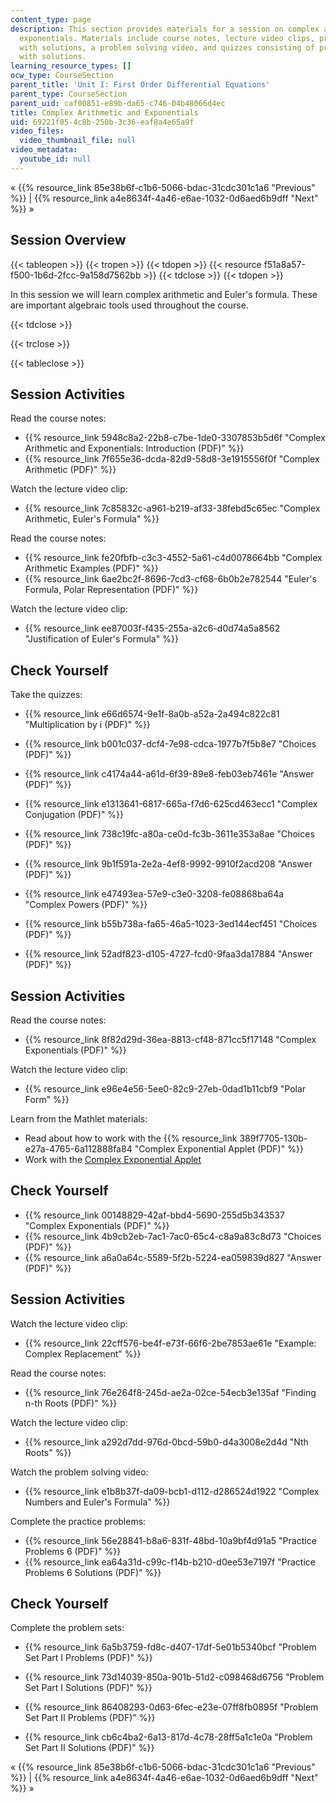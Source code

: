```yaml
---
content_type: page
description: This section provides materials for a session on complex arithmetic and
  exponentials. Materials include course notes, lecture video clips, practice problems
  with solutions, a problem solving video, and quizzes consisting of problem sets
  with solutions.
learning_resource_types: []
ocw_type: CourseSection
parent_title: 'Unit I: First Order Differential Equations'
parent_type: CourseSection
parent_uid: caf00851-e89b-da65-c746-04b48066d4ec
title: Complex Arithmetic and Exponentials
uid: 69221f05-4c8b-250b-3c36-eaf8a4e65a9f
video_files:
  video_thumbnail_file: null
video_metadata:
  youtube_id: null
---
```


« {{% resource_link 85e38b6f-c1b6-5066-bdac-31cdc301c1a6 "Previous" %}} | {{% resource_link a4e8634f-4a46-e6ae-1032-0d6aed6b9dff "Next" %}} »

Session Overview
----------------

{{< tableopen >}}
{{< tropen >}}
{{< tdopen >}}
{{< resource f51a8a57-f500-1b6d-2fcc-9a158d7562bb >}}
{{< tdclose >}}
{{< tdopen >}}


In this session we will learn complex arithmetic and Euler's formula. These are important algebraic tools used throughout the course.


{{< tdclose >}}

{{< trclose >}}

{{< tableclose >}}

Session Activities
------------------

Read the course notes:

*   {{% resource_link 5948c8a2-22b8-c7be-1de0-3307853b5d6f "Complex Arithmetic and Exponentials: Introduction (PDF)" %}}
*   {{% resource_link 7f655e36-dcda-82d9-58d8-3e1915556f0f "Complex Arithmetic (PDF)" %}}

Watch the lecture video clip:

*   {{% resource_link 7c85832c-a961-b219-af33-38febd5c65ec "Complex Arithmetic, Euler's Formula" %}}

Read the course notes:

*   {{% resource_link fe20fbfb-c3c3-4552-5a61-c4d0078664bb "Complex Arithmetic Examples (PDF)" %}}
*   {{% resource_link 6ae2bc2f-8696-7cd3-cf68-6b0b2e782544 "Euler's Formula, Polar Representation (PDF)" %}}

Watch the lecture video clip:

*   {{% resource_link ee87003f-f435-255a-a2c6-d0d74a5a8562 "Justification of Euler's Formula" %}}

Check Yourself
--------------

Take the quizzes:

*   {{% resource_link e66d6574-9e1f-8a0b-a52a-2a494c822c81 "Multiplication by i (PDF)" %}}
*   {{% resource_link b001c037-dcf4-7e98-cdca-1977b7f5b8e7 "Choices (PDF)" %}}
*   {{% resource_link c4174a44-a61d-6f39-89e8-feb03eb7461e "Answer (PDF)" %}}
  
*   {{% resource_link e1313641-6817-665a-f7d6-625cd463ecc1 "Complex Conjugation (PDF)" %}}
*   {{% resource_link 738c19fc-a80a-ce0d-fc3b-3611e353a8ae "Choices (PDF)" %}}
*   {{% resource_link 9b1f591a-2e2a-4ef8-9992-9910f2acd208 "Answer (PDF)" %}}
  
*   {{% resource_link e47493ea-57e9-c3e0-3208-fe08868ba64a "Complex Powers (PDF)" %}}
*   {{% resource_link b55b738a-fa65-46a5-1023-3ed144ecf451 "Choices (PDF)" %}}
*   {{% resource_link 52adf823-d105-4727-fcd0-9faa3da17884 "Answer (PDF)" %}}

Session Activities
------------------

Read the course notes:

*   {{% resource_link 8f82d29d-36ea-8813-cf48-871cc5f17148 "Complex Exponentials (PDF)" %}}

Watch the lecture video clip:

*   {{% resource_link e96e4e56-5ee0-82c9-27eb-0dad1b11cbf9 "Polar Form" %}}

Learn from the Mathlet materials:

*   Read about how to work with the {{% resource_link 389f7705-130b-e27a-4765-6a112888fa84 "Complex Exponential Applet (PDF)" %}}
*   Work with the [Complex Exponential Applet](/ans7870/18/18.03SC/complexExponential.html "Open in a new window.")

Check Yourself
--------------

*   {{% resource_link 00148829-42af-bbd4-5690-255d5b343537 "Complex Exponentials (PDF)" %}}
*   {{% resource_link 4b9cb2eb-7ac1-7ac0-65c4-c8a9a83c8d73 "Choices (PDF)" %}}
*   {{% resource_link a6a0a64c-5589-5f2b-5224-ea059839d827 "Answer (PDF)" %}}

Session Activities
------------------

Watch the lecture video clip:

*   {{% resource_link 22cff576-be4f-e73f-66f6-2be7853ae61e "Example: Complex Replacement" %}}

Read the course notes:

*   {{% resource_link 76e264f8-245d-ae2a-02ce-54ecb3e135af "Finding n-th Roots (PDF)" %}}

Watch the lecture video clip:

*   {{% resource_link a292d7dd-976d-0bcd-59b0-d4a3008e2d4d "Nth Roots" %}}

Watch the problem solving video:

*   {{% resource_link e1b8b37f-da09-bcb1-d112-d286524d1922 "Complex Numbers and Euler's Formula" %}}

Complete the practice problems:

*   {{% resource_link 56e28841-b8a6-831f-48bd-10a9bf4d91a5 "Practice Problems 6 (PDF)" %}}
*   {{% resource_link ea64a31d-c99c-f14b-b210-d0ee53e7197f "Practice Problems 6 Solutions (PDF)" %}}

Check Yourself
--------------

Complete the problem sets:

*   {{% resource_link 6a5b3759-fd8c-d407-17df-5e01b5340bcf "Problem Set Part I Problems (PDF)" %}}
*   {{% resource_link 73d14039-850a-901b-51d2-c098468d6756 "Problem Set Part I Solutions (PDF)" %}}
  
*   {{% resource_link 86408293-0d63-6fec-e23e-07ff8fb0895f "Problem Set Part II Problems (PDF)" %}}
*   {{% resource_link cb6c4ba2-6a13-817d-4c78-28ff5a1c1e0a "Problem Set Part II Solutions (PDF)" %}}

« {{% resource_link 85e38b6f-c1b6-5066-bdac-31cdc301c1a6 "Previous" %}} | {{% resource_link a4e8634f-4a46-e6ae-1032-0d6aed6b9dff "Next" %}} »